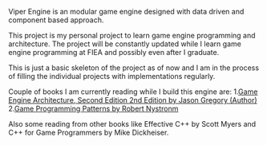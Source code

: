 Viper Engine is an modular game engine designed with data driven and component based approach.

This project is my personal project to learn game engine programming and architecture. The project will be constantly updated while I learn game engine programming at FIEA and possibly even after I graduate.

This is just a basic skeleton of the project as of now and I am in the process of filling the individual projects with implementations regularly.

Couple of books I am currently reading while I build this engine are:
1.[Game Engine Architecture, Second Edition 2nd Edition by Jason Gregory (Author)](https://www.amazon.com/Engine-Architecture-Second-Jason-Gregory/dp/1466560010/)
2.[Game Programming Patterns by Robert Nystronm](http://gameprogrammingpatterns.com/)

Also some reading from other books like Effective C++ by Scott Myers and C++ for Game Programmers by Mike Dickheiser.
